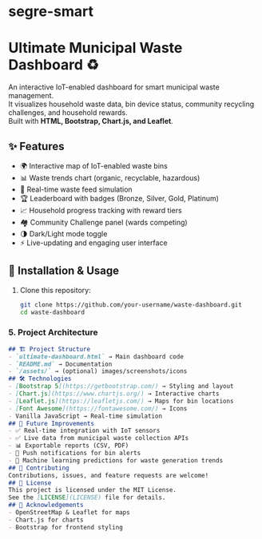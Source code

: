 # segre-smart
# Ultimate Municipal Waste Dashboard ♻️

An interactive IoT-enabled dashboard for smart municipal waste management.  
It visualizes household waste data, bin device status, community recycling challenges, and household rewards.  
Built with **HTML, Bootstrap, Chart.js, and Leaflet**.
## ✨ Features
- 🌍 Interactive map of IoT-enabled waste bins  
- 📊 Waste trends chart (organic, recyclable, hazardous)  
- 🔔 Real-time waste feed simulation  
- 🏆 Leaderboard with badges (Bronze, Silver, Gold, Platinum)  
- 📈 Household progress tracking with reward tiers  
- 🏘️ Community Challenge panel (wards competing)  
- 🌗 Dark/Light mode toggle  
- ⚡ Live-updating and engaging user interface  

## 🔧 Installation & Usage
1. Clone this repository:
   ```bash
   git clone https://github.com/your-username/waste-dashboard.git
   cd waste-dashboard

### 5. **Project Architecture**
```md
## 🏗️ Project Structure
- `ultimate-dashboard.html` → Main dashboard code  
- `README.md` → Documentation  
- `/assets/` → (optional) images/screenshots/icons  
## 🛠️ Technologies
- [Bootstrap 5](https://getbootstrap.com/) → Styling and layout  
- [Chart.js](https://www.chartjs.org/) → Interactive charts  
- [Leaflet.js](https://leafletjs.com/) → Maps for bin locations  
- [Font Awesome](https://fontawesome.com/) → Icons  
- Vanilla JavaScript → Real-time simulation  
## 🚧 Future Improvements
- ✅ Real-time integration with IoT sensors  
- ✅ Live data from municipal waste collection APIs  
- 📊 Exportable reports (CSV, PDF)  
- 🔔 Push notifications for bin alerts  
- 🤖 Machine learning predictions for waste generation trends  
## 🤝 Contributing
Contributions, issues, and feature requests are welcome!  
## 📜 License
This project is licensed under the MIT License.  
See the [LICENSE](LICENSE) file for details.
## 🙏 Acknowledgements
- OpenStreetMap & Leaflet for maps  
- Chart.js for charts  
- Bootstrap for frontend styling  

